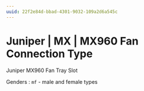 ```yaml
---
uuid: 22f2e84d-bbad-4301-9032-109a2d6a545c
---
```

# Juniper | MX | MX960 Fan Connection Type

Juniper MX960 Fan Tray Slot

Genders
: `mf` - male and female types
